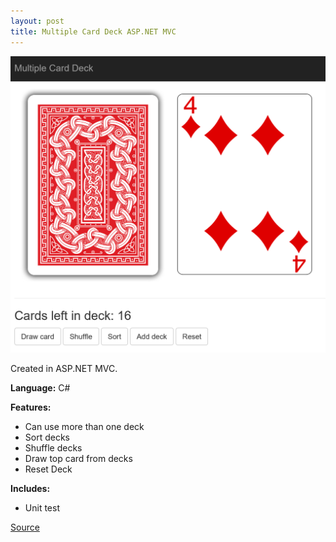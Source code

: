 ```yaml
---
layout: post
title: Multiple Card Deck ASP.NET MVC
---
```

![Geometric pattern with fading gradient](/img/mcd.png)

Created in ASP.NET MVC.

**Language:** C#

**Features:**<br>
* Can use more than one deck<br>
* Sort decks<br>
* Shuffle decks<br>
* Draw top card from decks<br>
* Reset Deck

**Includes:**<br>
* Unit test

[Source](https://github.com/axelnyberg/MultipleCardDeck)




